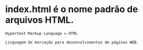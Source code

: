 # index.html é o nome padrão de arquivos HTML.
    Hypertext Markup Language = HTML

    Linguagem de marcação para desenvolvimentos de páginas WEB.

    